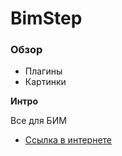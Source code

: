 # BimStep

### Обзор
* Плагины
* Картинки

**Интро**

Все для БИМ



* [Ссылка в интернете](https://rutkovskaya.github.io/russian-travel/)
